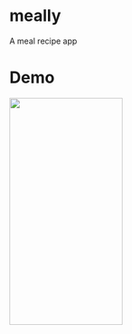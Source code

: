 # meally

A meal recipe app 

# Demo

<img src="https://user-images.githubusercontent.com/36856709/131199266-d7046133-2e36-4b52-9a52-81bded71cd75.gif" align="left" width="200" height="400" />

